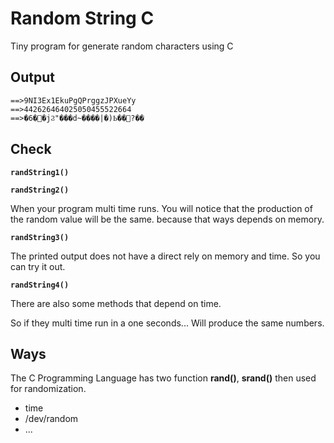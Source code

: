 # Random String C

Tiny program for generate random characters using C

## Output

```
==>9NI3Ex1EkuPgQPrggzJPXueYy
==>442626464025050455522664
==>�6��jϨ"���d~����|�)Ҍ��?��
```

## Check

**`randString1()`**

**`randString2()`**

When your program multi time runs.
You will notice that the production of the random value will be the same.
because that ways depends on memory.

**`randString3()`**

The printed output does not have a direct rely on memory and time.
So you can try it out.

**`randString4()`**

There are also some methods that depend on time.

So if they multi time run in a one seconds...
Will produce the same numbers.



## Ways

The C Programming Language has two function **rand()**, **srand()** then used for randomization.

- time
- /dev/random
- ...
